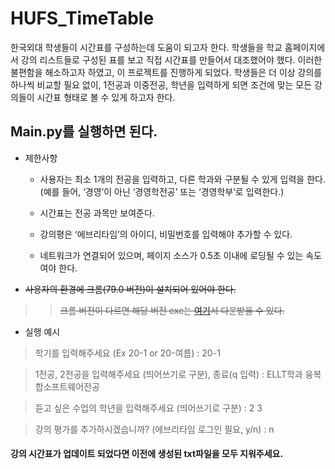 # HUFS_TimeTable

한국외대 학생들이 시간표를 구성하는데 도움이 되고자 한다. 
학생들을 학교 홈페이지에서 강의 리스트들로 구성된 표를 보고 직접 시간표를 만들어서 대조했어야 했다. 
이러한 불편함을 해소하고자 하였고, 이 프로젝트를 진행하게 되었다. 
학생들은 더 이상 강의를 하나씩 비교할 필요 없이,
1전공과 이중전공, 학년을 입력하게 되면 조건에 맞는 모든 강의들이 시간표 형태로 볼 수 있게 하고자 한다.

## Main.py를 실행하면 된다.

* 제한사항  

  * 사용자는 최소 1개의 전공을 입력하고, 다른 학과와 구분될 수 있게 입력을 한다. 
  (예를 들어, ‘경영’이 아닌 ‘경영학전공’ 또는 ‘경영학부’로 입력한다.)

  * 시간표는 전공 과목만 보여준다.

  * 강의평은 ‘에브리타임’의 아이디, 비밀번호를 입력해야 추가할 수 있다.


  * 네트워크가 연결되어 있으며, 페이지 소스가 0.5초 이내에 로딩될 수 있는 속도여야 한다.

*  ~~사용자의 환경에 크롬(79.0 버전)이 설치되어 있어야 한다.~~
  >>  ~~크롬 버전이 다르면 해당 버전 exe는 [여기](https://chromedriver.chromium.org/downloads)서 다운받을 수 있다.~~


* 실행 예시

> 학기를 입력해주세요 (Ex 20-1 or 20-여름) : 20-1

> 1전공, 2전공을 입력해주세요 (띄어쓰기로 구분), 종료(q 입력) : ELLT학과 융복합소프트웨어전공

> 듣고 싶은 수업의 학년을 입력해주세요 (띄어쓰기로 구분) : 2 3

> 강의 평가를 추가하시겠습니까? (에브리타임 로그인 필요, y/n) : n


#### 강의 시간표가 업데이트 되었다면 이전에 생성된 txt파일을 모두 지워주세요.
